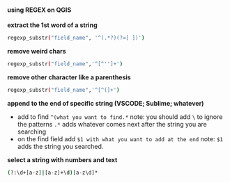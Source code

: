 
#### using REGEX on QGIS

**extract the 1st word of a string**
 ```bash
 regexp_substr("field_name", '^(.*?)(?=[ ])')
 ```
 
 **remove weird chars**
 ```bash
 regexp_substr("field_name",'^[^'']+')
 ```
 
 **remove other character like a parenthesis**
```bash
regexp_substr("field_name",'^[^(]+')
```
 **append to the end of specific string (VSCODE; Sublime; whatever)**

* add to find `^(what you want to find.*` note: you should add `\` to ignore the patterns `.*` adds whatever comes next after the string you are searching
* on the find field add `$1 with what you want to add at the end`  note: `$1` adds the string you searched.

**select a string with numbers and text**
```bash
(?:\d+[a-z]|[a-z]+\d)[a-z\d]*
```
